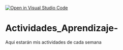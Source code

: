 [![Open in Visual Studio Code](https://classroom.github.com/assets/open-in-vscode-c66648af7eb3fe8bc4f294546bfd86ef473780cde1dea487d3c4ff354943c9ae.svg)](https://classroom.github.com/online_ide?assignment_repo_id=8540148&assignment_repo_type=AssignmentRepo)
# Actividades_Aprendizaje-
Aqui estarán mis actividades de cada semana
